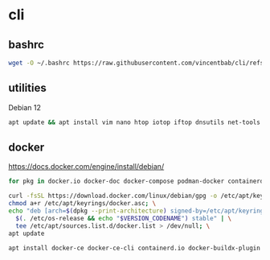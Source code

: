 # cli

## bashrc
```bash
wget -O ~/.bashrc https://raw.githubusercontent.com/vincentbab/cli/refs/heads/main/.bashrc
```
## utilities
Debian 12
```bash
apt update && apt install vim nano htop iotop iftop dnsutils net-tools curl wget traceroute rsync git ca-certificates
```

## docker

https://docs.docker.com/engine/install/debian/

```bash
for pkg in docker.io docker-doc docker-compose podman-docker containerd runc; do apt remove $pkg; done;
```

```bash
curl -fsSL https://download.docker.com/linux/debian/gpg -o /etc/apt/keyrings/docker.asc; \
chmod a+r /etc/apt/keyrings/docker.asc; \
echo "deb [arch=$(dpkg --print-architecture) signed-by=/etc/apt/keyrings/docker.asc] https://download.docker.com/linux/debian \
  $(. /etc/os-release && echo "$VERSION_CODENAME") stable" | \
  tee /etc/apt/sources.list.d/docker.list > /dev/null; \
apt update
```

```bash
apt install docker-ce docker-ce-cli containerd.io docker-buildx-plugin docker-compose-plugin
```
